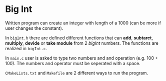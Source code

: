 # Big Int

Written program can create an integer with length of a 1000 (can be more if user changes the constant).

In `bigInt.h` there are defined different functions that can **add**, **subtarct**, **multiply**, **devide** or **take module** from 2 *bigInt* numbers. The functions are realized in `bigInt.c`.

In `main.c` user is asked to type two numbers and and operation (e.g. 100 + 100). The numbers and operator must be seperated with a space.

`CMakeLists.txt` and `Makefile` are 2 different ways to run the program.
